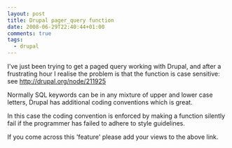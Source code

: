 ```yaml
---
layout: post
title: Drupal pager_query function
date: 2008-06-29T22:40:44+01:00
comments: true
tags:
  - drupal
---
```


I've just been trying to get a paged query working with Drupal, and after a frustrating hour I realise the problem is that the function is case sensitive: see http://drupal.org/node/211925

Normally SQL keywords can be in any mixture of upper and lower case letters, Drupal has additional coding conventions which is great.

In this case the coding convention is enforced by making a function silently fail if the programmer has failed to adhere to style guidelines.

If you come across this 'feature' please add your views to the above link.
